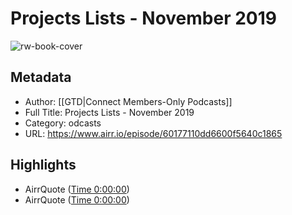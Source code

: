 # Projects Lists - November 2019

![rw-book-cover](https://gtdconnect.com/images/audio-banner.jpg)

## Metadata
- Author: [[GTD|Connect Members-Only Podcasts]]
- Full Title: Projects Lists - November 2019
- Category: odcasts
- URL: https://www.airr.io/episode/60177110dd6600f5640c1865

## Highlights
- AirrQuote ([Time 0:00:00](https://www.airr.io/quote/601772c6dd66006a6c0c198a))
- AirrQuote ([Time 0:00:00](https://www.airr.io/quote/601772d6dd6600a5b00c198b))
